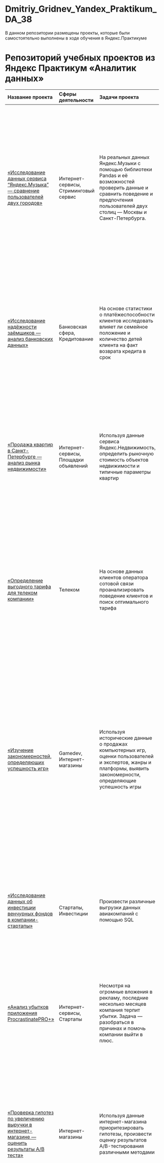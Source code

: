 # Dmitriy_Gridnev_Yandex_Praktikum_DA_38
В данном репозитории размещены проекты, которые были самостоятельно выполнены в ходе обучения в Яндекс.Практикуме
# Репозиторий учебных проектов из Яндекс Практикум «Аналитик данных»

| Название проекта   | Сферы деятельности | Задачи проекта | Описание проекта | Навыки и инструменты | 
| :----------------- | :------------------| :--------------| :--------------- | :------------------- |
| [«Исследование данных сервиса “Яндекс.Музыка” — сравнение пользователей двух городов»](https://github.com/dmitriygridnev/Dmitriy_Gridnev_Yandex_Praktikum_DA_38/tree/main/1.%20%D0%98%D1%81%D1%81%D0%BB%D0%B5%D0%B4%D0%BE%D0%B2%D0%B0%D0%BD%D0%B8%D0%B5%20%D0%B4%D0%B0%D0%BD%D0%BD%D1%8B%D1%85%20%D1%81%D0%B5%D1%80%D0%B2%D0%B8%D1%81%D0%B0%20%E2%80%9C%D0%AF%D0%BD%D0%B4%D0%B5%D0%BA%D1%81.%D0%9C%D1%83%D0%B7%D1%8B%D0%BA%D0%B0%E2%80%9D) | Интернет-сервисы, Стриминговый сервис | На реальных данных Яндекс.Музыки c помощью библиотеки Pandas и её возможностей проверить данные и сравнить поведение и предпочтения пользователей двух столиц — Москвы и Санкт-Петербурга. | Сравнение Москвы и Петербурга окружено мифами: Москва — мегаполис, подчинённый жёсткому ритму рабочей недели; Петербург — город своеобразной культуры, непохожий на Москву. Некоторые мифы отражают действительность. Другие — пустые стереотипы. Бизнес должен отличать первые от вторых, чтобы принимать рациональные решения. На реальных данных Яндекс.Музыки были проверены данные, а также, осуществлено сравнение поведение пользователей двух столиц. | Python, Pandas |
| [«Исследование надёжности заёмщиков — анализ банковских данных»]() | Банковская сфера, Кредитование | На основе статистики о платёжеспособности клиентов исследовать влияет ли семейное положение и количество детей клиента на факт возврата кредита в срок |На основе данных кредитного отдела банка исследовал влияние семейного положения и количества детей на факт погашения кредита в срок. Была получена информация о данных. Определены и обработаны пропуски. Заменены типы данных на соответствующие хранящимся данным. Удалены дубликаты. Категоризованы данные. Осуществлена лемматизация. | Python, Pandas, Pymystem3 |
| [«Продажа квартир в Санкт-Петербурге — анализ рынка недвижимости»]() | Интернет-сервисы, Площадки объявлений | Используя данные сервиса Яндекс.Недвижимость, определить рыночную стоимость объектов недвижимости и типичные параметры квартир | На основе данных сервиса Яндекс.Недвижимость определена рыночная стоимость объектов недвижимости разного типа, типичные параметры квартир, в зависимости от удаленности от центра. Проведена предобработка данных. Добавлены новые данные. Построены гистограммы, боксплоты, диаграммы рассеивания. |  Python, Pandas, Matplotlib |
| [«Определение выгодного тарифа для телеком компании»]() | Телеком | На основе данных клиентов оператора сотовой связи проанализировать поведение клиентов и поиск оптимального тарифа | Проведен предварительный анализ использования тарифов на выборке клиентов, проанализировано поведение клиентов при использовании услуг оператора и рекомендованы оптимальные наборы услуг для пользователей. Проведена предобработка данных, их анализ. Проверены гипотезы о различии выручки абонентов разных тарифов иразличии выручки абонентов из Москвы и других регионов. |  Python, Pandas, Matplotlib, NumPy, SciPy, описательная статистика, проверка статистических гипотез |
| [«Изучение закономерностей, определяющих успешность игр»]() | Gamedev, Интернет-магазины | Используя исторические данные о продажах компьютерных игр, оценки пользователей и экспертов, жанры и платформы, выявить закономерности, определяющие успешность игры | Выявлены параметры, определяющие успешность игры в разных регионах мира. На основании этого подготовлен отчет для магазина компьютерных игр для планирования рекламных кампаний. Проведена предобработка данных, анализ. Выбран актуальный период для анализа. Составлены портреты пользователей каждого региона. Проверены гипотезы: средние пользовательские рейтинги платформ Xbox One и PC одинаковые; средние пользовательские рейтинги жанров Action и Sports разные. При анализе использовал критерий Стьюдента для независимых выборок. |  Python, Pandas, NumPy, Matplotlib, предобработка данных, исследовательский анализ данных, описательная статистика, проверка статистических гипотез |
| [«Исследование данных об инвестиции венчурных фондов в компании-стартапы»]() | Стартапы, Инвестиции | Произвести различные выгрузки данных авиакомпаний с помощью SQL | В самостоятельном проекте этого курса работа идёт с базой данных, которая хранит информацию о венчурных фондах и инвестициях в компании-стартапы. Эта база данных основана на датасете Startup Investments, опубликованном на популярной платформе для соревнований по исследованию данных Kaggle. |  SQL, PostgreSQL |
| [«Анализ убытков приложения ProcrastinatePRO+»]() | Интернет-сервисы, Стартапы | Несмотря на огромные вложения в рекламу, последние несколько месяцев компания терпит убытки. Задача — разобраться в причинах и помочь компании выйти в плюс. | Проведен анализ данных от ProcrastinatePRO+. Рассчитаны различные метрики, использован когортный анализ: LTV, CAC, Retention rate, DAU, WAU, MAU и т.д. Использованы уже написанные ранее функции расчёта метрик. Сделаны правильные выводы по полученным данным. |  Python, Pandas, Matplotlib, когортный анализ, юнит-экономика, продуктовые метрики, Seaborn |
| [«Проверка гипотез по увеличению выручки в интернет-магазине — оценить результаты A/B теста»]() | Интернет-магазины | Используя данные интернет-магазина приоритезировать гипотезы, произвести оценку результатов A/B-тестирования различными методами | Проведена приоритизация гипотез по фреймворкам ICE и RICE. Затем провел анализ результатов A/B-теста, построил графики кумулятивной выручки, среднего чека, конверсии по группам, а затем посчитал статистическую значимость различий конверсий и средних чеков по сырым и очищенным данным. На основании анализа мной было принято решение о нецелесообразности дальнейшего проведения теста. |  Python, Pandas, Matplotlib, когортный анализ, юнит-экономика, продуктовые метрики, Seaborn |
| [«Исследования рынка общепита в Москве для принятия решения об открытии нового заведения»]() | Стартапы, Бизнес, Оффлайн | Исследование рынка общественного питания на основе открытых данных, подготовка презентации для инвесторов | Мною был исследован вопрос - будет ли успешным и популярным на долгое время кафе, в котором гостей обслуживают роботы-официанты. По результатам анализа подготовлена презентация для инвесторов с рекомендациями. В построении графиков я использовали библиотеки seaborn и plotly.  |  Python, Pandas, Seaborn, Plotly, визуализация данных |
| [«Анализ пользовательского поведения в мобильном приложении»]() | Стартапы, Бизнес, Интернет-сервисы | На основе данных использования мобильного приложения для продажи продуктов питания проанализировать воронку продаж, а также оценить результаты A/A/B-тестирования  | В данном проекте мной были изучены принципы событийной аналитики. Я построил воронку продаж, исследовал путь пользователей до покупки. Проанализировал результаты A/B-теста введения новых шрифтов. Сравнил 2 контрольных группы между собой, убедился в правильном разделении трафика, а затем сравнил с тестовой группой Выявлено, что новый шрифт значительно не повлияет на поведение пользователей.  |  A/B-тестирование, Python, Pandas, Matplotlib, Seaborn, событийная аналитика, продуктовые метрики, Plotly, проверка статистических гипотез, визуализация данных |
| [«Создание дашборда по пользовательским событиям для агрегатора новостей»]() | Интернет-сервисы, Площадки объявлений | Используя данные Яндекс.Дзена построить дашборд с метриками взаимодействия пользователей с карточками статей  | Для визуализации данных, которые регулярно требуются коллегам в работе, мной, с помощью программы TableAU был разработан дашборд, затем, подготовлена краткая инструкция по его эксплуатации и презентация с выявленными в данных особенностями.  |  Python, SQLAlchemy, PostgreSQL, dash, Tableau, продуктовые метрики, построение дашбордов |
| [«Прогнозирование вероятности оттока пользователей для фитнес-центров»]() | Бизнес, Оффлайн | На основе данных о посетителях сети фитнес-центров спрогнозировать вероятность оттока для каждого клиента в следующем месяце, сформировать с помощью кластеризации портреты пользователей  | В данном проекте использовано машинное обучение. Спрогнозирована вероятность оттока (на уровне следующего месяца) для каждого клиента; сформированы типичные портреты пользователей: выделены наиболее яркие группы, охарактеризованы их основные свойства; проанализированы основные признаки, наиболее сильно влияющие на отток.  |  Python, Pandas, Scikit-learn, Matplotlib, Seaborn, машинное обучение, классификация, кластеризация |
| [«Анализ причин оттока клиентов банка»]() | Банковская сфера | С помощью освоенных инструментов анализа данных провести исследование, целью которого является предоставление обоснованного заключения о причинах оттока клиентов из регионального банка, а также, предоставить рекомендации, направленные на улучшение ситуации  | Мной была проведена предобработка данных, исследовательский анализ. Были сформированы «портреты»: как действующий клиентов, так и тех, кто покинул банк. С помощью методов машинного обучения была произведена кластеризация клиентов, полученные выводы были соотнесены с результатами, рассчитанными мной «вручную». Также, был проверен ряд гипотез и были предоставлены заключения по итогам исследования. Кроме анализа, в рамках решения данного проекта была подготовлена презентация и дашборд, отвечающие на основные вопросы заказчиков  |  Pandas, Seaborn, Numpy, Scipy, Sklearn, Matplotlib, Linkage, Kmeans, Предобработка данных, Визуализация данных, Проверка статистических гипотез, Машинное обучение |
| [«Анализ результатов A/B-теста, связанного с внедрением улучшенной рекомендательной системы»]() | Бизнес, Интернет-сервисы | Провести оценку результатов A/B-теста. В исследовании «участвуют» несколько датасетов. Основными задачами проекта являются: оценка корректность проведения теста, исследование результатов теста.  | Была проведена объемная предобработка, с целью привести имеющиеся данные в строгое соответствие с ТЗ, проведен исследовательский анализ данных, построена воронка событий. Проанализированы итоги исследования. С учетом всех выявленных закономерностей, тест строит признать некорректным  |  A/B-тестирование, Python, Pandas, Matplotlib, Seaborn, событийная аналитика, продуктовые метрики, Plotly, проверка статистических гипотез, визуализация данных |
| [«Анализ базы данных сервиса для чтения электронных книг»]() | Интернет-сервисы, Интернет-магазины | С помощью языка SQL проанализировать базу данных и предоставить ответы на требуемые вопросы, которые позволят сделать прогноз в отношении разработки нового продукта.  | С помощью языка SQL был составлен ряд запросов к базе данных сервиса, на основании полученных данных были сформулированы выводы, соответствующие «ожиданиям» заказчика. |  SQL, PostgreSQL, Pandas, Sqlalchemy |
